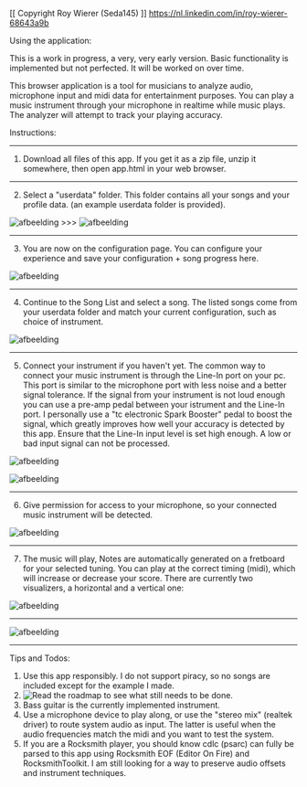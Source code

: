 [[ Copyright Roy Wierer (Seda145) ]]
https://nl.linkedin.com/in/roy-wierer-68643a9b 


Using the application:

This is a work in progress, a very, very early version. Basic functionality is implemented but not perfected. It will be worked on over time. 

This browser application is a tool for musicians to analyze audio, microphone input and midi data for entertainment purposes.
You can play a music instrument through your microphone in realtime while music plays. The analyzer will attempt to track your playing accuracy.


Instructions:

---

1. Download all files of this app. If you get it as a zip file, unzip it somewhere, then open app.html in your web browser.

---

2. Select a "userdata" folder. This folder contains all your songs and your profile data. (an example userdata folder is provided).

![afbeelding](https://github.com/Seda145/MeloNade/assets/30213433/52a2d2b4-4e9d-4660-a6fc-fe590e117a0b) >>>  ![afbeelding](https://github.com/Seda145/MeloNade/assets/30213433/b14dfbe8-4a86-4c95-94e3-c18e7df3f935)

---

3.  You are now on the configuration page. You can configure your experience and save your configuration + song progress here.
   
![afbeelding](https://github.com/Seda145/MeloNade/assets/30213433/be7ee20a-f199-4593-8436-5e085ff69478)

---

4. Continue to the Song List and select a song. The listed songs come from your userdata folder and match your current configuration, such as choice of instrument. 

![afbeelding](https://github.com/Seda145/MeloNade/assets/30213433/3c202f87-5842-4e3c-8045-99eeb6fd5edb)

---

5. Connect your instrument if you haven't yet. The common way to connect your music instrument is through the Line-In port on your pc. This port is similar to the microphone port with less noise and a better signal tolerance. If the signal from your instrument is not loud enough you can use a pre-amp pedal between your istrument and the Line-In port. I personally use a "tc electronic Spark Booster" pedal to boost the signal, which greatly improves how well your accuracy is detected by this app. Ensure that the Line-In input level is set high enough. A low or bad input signal can not be processed.

![afbeelding](https://github.com/Seda145/MeloNade/assets/30213433/15d409bf-33df-444f-94ba-f9138dd46356)

![afbeelding](https://github.com/Seda145/MeloNade/assets/30213433/10a45509-96c2-4141-bd04-9fb5d5b27c95)

---

6. Give permission for access to your microphone, so your connected music instrument will be detected. 
   
![afbeelding](https://github.com/Seda145/MeloNade/assets/30213433/4d03bded-1ceb-4d57-842a-25e4b9177855)

---

7. The music will play, Notes are automatically generated on a fretboard for your selected tuning. You can play at the correct timing (midi), which will increase or decrease your score.
There are currently two visualizers, a horizontal and a vertical one:

![afbeelding](https://github.com/Seda145/MeloNade/assets/30213433/54b7751d-9674-47be-b3b6-1e4a1d77d3a3)

---

![afbeelding](https://github.com/Seda145/MeloNade/assets/30213433/b22732d1-e363-47cd-bc36-8972c94b9c02)

---

Tips and Todos:

1. Use this app responsibly. I do not support piracy, so no songs are included except for the example I made.
2. ![Read the roadmap](https://github.com/Seda145/MeloNade/wiki/Roadmap) to see what still needs to be done.
3. Bass guitar is the currently implemented instrument. 
4. Use a microphone device to play along, or use the "stereo mix" (realtek driver) to route system audio as input. The latter is useful when the audio frequencies match the midi and you want to test the system.
5. If you are a Rocksmith player, you should know cdlc (psarc) can fully be parsed to this app using Rocksmith EOF (Editor On Fire) and RocksmithToolkit. I am still looking for a way to preserve audio offsets and instrument techniques.
